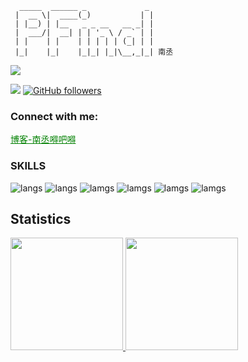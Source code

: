 ```shell
  _____  ______ _             _ 
 |  __ \|  ____(_)           | |
 | |__) | |__   _ _ __   __ _| |
 |  ___/|  __| | | '_ \ / _` | |
 | |    | |    | | | | | (_| | |
 |_|    |_|    |_|_| |_|\__,_|_| 南丞
```
<p align="left">
  <img src="https://github-profile-trophy.vercel.app/?username=Neroxiezi&theme=flat">
</p>

![](https://komarev.com/ghpvc/?username=your-github-Neroxiezi&color=brightgreen)
[![GitHub followers](https://img.shields.io/github/followers/Neroxiezi.svg?style=social&label=Follow&maxAge=2592000)](https://github.com/Neroxiezi?tab=followers)


<h3 align="left">Connect with me:</h3>
<a href="https://friday-go.icu/" style="color:green">博客-南丞嘚吧嘚</a>

### SKILLS 

![langs](https://img.shields.io/badge/Python-20232A?style=for-the-badge&logo=python&logoColor=darkgreen)
![langs](https://img.shields.io/badge/CSS3-20232A?style=for-the-badge&logo=css3&logoColor=white)
![lamgs](https://img.shields.io/badge/JavaScript-20232A?style=for-the-badge&logo=javascript&logoColor=black)
![lamgs](https://img.shields.io/badge/PHP-20232A?style=for-the-badge&logo=php&logoColor=blue)
![lamgs](https://img.shields.io/badge/Go-20232A?style=for-the-badge&logo=go&logoColor=blue)
![lamgs](https://img.shields.io/badge/Mysql-20232A?style=for-the-badge&logo=Mysql&logoColor=blue)


## Statistics

<a href="https://github.com/Neroxiezi">
  <img height="180em" src="https://github-readme-stats.vercel.app/api?username=Neroxiezi&show_icons=true&theme=radical">
  <img height="180em" src="https://github-readme-stats.vercel.app/api/top-langs/?username=Neroxiezi&hide=ipynb,html&layout=compact&show_icons=true&theme=radical">
</a>

